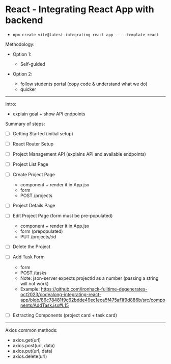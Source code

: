 

# React - Integrating React App with backend



<!-- 

status: draft


-->


- `npm create vite@latest integrating-react-app -- --template react`





Methodology:


- Option 1: 
  - Self-guided

- Option 2: 
  - follow students portal (copy code & understand what we do)
  - quicker




<hr />

Intro: 
- explain goal + show API endpoints

Summary of steps:
- [ ] Getting Started (initial setup)
- [ ] React Router Setup
- [ ] Project Management API (explains API and available endpoints)
- [ ] Project List Page
- [ ] Create Project Page
  - component + render it in App.jsx
  - form
  - POST /projects
- [ ] Project Details Page
- [ ] Edit Project Page (form must be pre-populated)
  - component + render it in App.jsx
  - form (prepopulated)
  - PUT /projects/:id
- [ ] Delete the Project 
- [ ] Add Task Form
  - form
  - POST /tasks
  - Note: json-server expects projectId as a number (passing a string will not work)
  - Example: https://github.com/ironhack-fulltime-degenerates-oct2023/codealong-integrating-react-app/blob/86c78481f9c62bdde49ec1eca5f475af1f9d886b/src/components/AddTask.jsx#L15
- [ ] Extracting Components (project card + task card)



<hr />


Axios common methods:

- axios.get(url)
- axios.post(url, data)
- axios.put(url, data)
- axios.delete(url)
